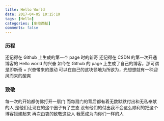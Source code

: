 ```yaml
---
title: Hello World
date: 2017-04-05 10:15:10
tags: [Hello]
categories: [东拉西扯]
comments: false
---
```


### 历程

还记得在 Github 上生成的第一个 page 时的新奇
还记得在 CSDN 的第一次开通博客的 Hello world 的兴奋
如今在 Github 的 page 上生成了自己的博客，那可谓是即新奇 + 兴奋带来的激动
可以在自己的这块领地为所欲为，光想想就有一种迎风而来的酸爽

### 致敬

每一次的开始都仿佛打开一扇门
而每扇门的背后都有着无数默默付出和无私奉献的人
是他们让现在的这个圈子有了生态
没有他们的付出我不会这么顺利的把这个博客搭建起来
再次由衷的致敬这些人
我愿成为向你们一样的人

